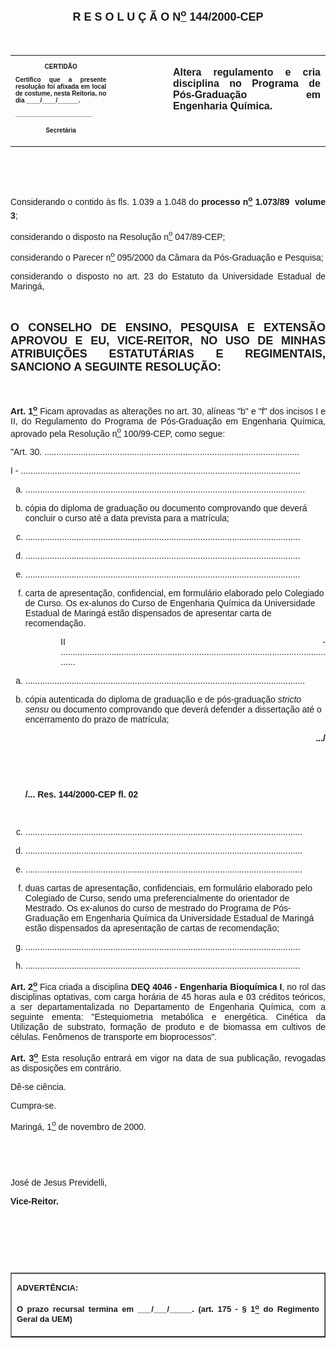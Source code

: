 <BODY>

<B><FONT FACE="Arial" SIZE=4><P ALIGN="CENTER"></P>
<P ALIGN="CENTER">R E S O L U &Ccedil; &Atilde; O  N<U><SUP>o</U></SUP>  144/2000-CEP</P>
</B></FONT><FONT FACE="Arial"><P ALIGN="JUSTIFY"></P>
<P ALIGN="JUSTIFY">&nbsp;</P></FONT>
<TABLE CELLSPACING=0 BORDER=0 CELLPADDING=7 WIDTH=621>
<TR><TD WIDTH="32%" VALIGN="TOP">
<B><FONT FACE="Arial" SIZE=1><P ALIGN="CENTER">CERTID&Atilde;O</P>
<P ALIGN="JUSTIFY">   Certifico que a presente resolu&ccedil;&atilde;o foi afixada em local de costume, nesta Reitoria, no dia ____/____/______.</P>
<P ALIGN="JUSTIFY"></P>
<P ALIGN="JUSTIFY">______________________</P>
<P ALIGN="CENTER">Secret&aacute;ria</B></FONT></TD>
<TD WIDTH="18%" VALIGN="TOP">&nbsp;</TD>
<TD WIDTH="50%" VALIGN="TOP">
<B><FONT FACE="Arial"><P ALIGN="JUSTIFY">Altera regulamento e cria disciplina no Programa de P&oacute;s-Gradua&ccedil;&atilde;o em Engenharia Qu&iacute;mica.</B></FONT></TD>
</TR>
</TABLE>

<FONT FACE="Arial"><P ALIGN="JUSTIFY"></P>
<P ALIGN="JUSTIFY">&nbsp;</P>
<P ALIGN="JUSTIFY">&nbsp;</P>
<P ALIGN="JUSTIFY">&#9;Considerando o contido &agrave;s fls. 1.039 a 1.048 do <B>processo n<U><SUP>o</U></SUP> 1.073/89</B> <B> volume 3</B>;</P>
<P ALIGN="JUSTIFY">&#9;considerando o disposto na Resolu&ccedil;&atilde;o n<U><SUP>o</U></SUP> 047/89-CEP;</P>
<P ALIGN="JUSTIFY">&#9;considerando o Parecer n<U><SUP>o</U></SUP> 095/2000 da C&acirc;mara da P&oacute;s-Gradua&ccedil;&atilde;o e Pesquisa;</P>
<P ALIGN="JUSTIFY">&#9;considerando o disposto no art. 23 do Estatuto da Universidade Estadual de Maring&aacute;,</P>
<P ALIGN="JUSTIFY"></P>
<P ALIGN="JUSTIFY">&nbsp;</P>
</FONT><B><FONT FACE="Arial" SIZE=4><P ALIGN="JUSTIFY">O CONSELHO DE ENSINO, PESQUISA E EXTENS&Atilde;O APROVOU E EU, VICE-REITOR, NO USO DE MINHAS ATRIBUI&Ccedil;&Otilde;ES ESTATUT&Aacute;RIAS E REGIMENTAIS, SANCIONO A SEGUINTE RESOLU&Ccedil;&Atilde;O:</P>
</B></FONT><FONT FACE="Arial"><P ALIGN="JUSTIFY"></P>
<P ALIGN="JUSTIFY">&nbsp;</P>
<P ALIGN="JUSTIFY">&#9;<B>Art. 1<U><SUP>o</B></U></SUP> Ficam aprovadas as altera&ccedil;&otilde;es no art. 30, al&iacute;neas &quot;b&quot;<I> </I>e &quot;f&quot; dos incisos I e II, do Regulamento do Programa de P&oacute;s-Gradua&ccedil;&atilde;o em Engenharia Qu&iacute;mica, aprovado pela Resolu&ccedil;&atilde;o n<U><SUP>o</U></SUP> 100/99-CEP, como segue:</P>
<P ALIGN="JUSTIFY">&#9;&quot;Art. 30. .........................................................................................................</P>
<P ALIGN="JUSTIFY">&#9;I - ...................................................................................................................</P>
<OL TYPE="a">

<P ALIGN="JUSTIFY"><LI>...................................................................................................................</LI></P>
<P ALIGN="JUSTIFY"><LI>c&oacute;pia do diploma de gradua&ccedil;&atilde;o ou documento comprovando que dever&aacute; concluir o curso at&eacute; a data prevista para a matr&iacute;cula;</LI></P>
<P ALIGN="JUSTIFY"><LI>.................................................................................................................</LI></P>
<P ALIGN="JUSTIFY"><LI>.................................................................................................................</LI></P>
<P ALIGN="JUSTIFY"><LI>.................................................................................................................</LI></P>
<P ALIGN="JUSTIFY"><LI>carta de apresenta&ccedil;&atilde;o, confidencial, em formul&aacute;rio elaborado pelo Colegiado de Curso. Os ex-alunos do Curso de Engenharia Qu&iacute;mica da Universidade Estadual de Maring&aacute; est&atilde;o dispensados de apresentar carta de recomenda&ccedil;&atilde;o.</LI></P></OL>
<DIR>
<DIR>

<P ALIGN="JUSTIFY">II - ...................................................................................................................</P></DIR>
</DIR>

<OL TYPE="a">

<P ALIGN="JUSTIFY"><LI>...................................................................................................................</LI></P>
<P ALIGN="JUSTIFY"><LI>c&oacute;pia autenticada do diploma de gradua&ccedil;&atilde;o e de p&oacute;s-gradua&ccedil;&atilde;o <I>stricto sensu</I> ou documento comprovando que dever&aacute; defender a disserta&ccedil;&atilde;o at&eacute; o encerramento do prazo de matr&iacute;cula;</LI></P>
<P ALIGN="JUSTIFY"></P>
<B><P ALIGN="RIGHT">.../</P>
</B><P ALIGN="JUSTIFY"></P>
<B><P ALIGN="JUSTIFY">&nbsp;</P>
<P ALIGN="JUSTIFY">&nbsp;</P>
<P ALIGN="JUSTIFY">/... Res. 144/2000-CEP &#9;&#9;&#9;&#9;&#9;&#9;&#9;&#9;     fl. 02</P>
</B><P ALIGN="JUSTIFY"></P>
<P ALIGN="JUSTIFY">&nbsp;</P>
<P ALIGN="JUSTIFY"><LI>..................................................................................................................</LI></P>
<P ALIGN="JUSTIFY"><LI>..................................................................................................................</LI></P>
<P ALIGN="JUSTIFY"><LI>..................................................................................................................</LI></P>
<P ALIGN="JUSTIFY"><LI>duas cartas de apresenta&ccedil;&atilde;o, confidenciais, em formul&aacute;rio elaborado pelo Colegiado de Curso, sendo uma preferencialmente do orientador de Mestrado. Os ex-alunos do curso de mestrado do Programa de P&oacute;s-Gradua&ccedil;&atilde;o em Engenharia Qu&iacute;mica da Universidade Estadual de Maring&aacute; est&atilde;o dispensados da apresenta&ccedil;&atilde;o de cartas de recomenda&ccedil;&atilde;o;</LI></P>
<P ALIGN="JUSTIFY"><LI>.................................................................................................................</LI></P>
<P ALIGN="JUSTIFY"><LI>.................................................................................................................</LI></P></OL>

<B><P ALIGN="JUSTIFY">Art. 2<U><SUP>o</B></U></SUP> Fica criada a disciplina <B>DEQ 4046 - Engenharia Bioqu&iacute;mica I</B>, no rol das disciplinas optativas, com carga hor&aacute;ria de 45 horas aula e 03 cr&eacute;ditos te&oacute;ricos, a ser departamentalizada no Departamento de Engenharia Qu&iacute;mica, com a seguinte ementa: &quot;Estequiometria metab&oacute;lica e energ&eacute;tica. Cin&eacute;tica da Utiliza&ccedil;&atilde;o de substrato, forma&ccedil;&atilde;o de produto e de biomassa em cultivos de c&eacute;lulas. Fen&ocirc;menos de transporte em bioprocessos&quot;. </P>
<P ALIGN="JUSTIFY">&#9;<B>Art. 3<U><SUP>o</B></U></SUP> Esta resolu&ccedil;&atilde;o entrar&aacute; em vigor na data de sua publica&ccedil;&atilde;o, revogadas as disposi&ccedil;&otilde;es em contr&aacute;rio.</P>
<P ALIGN="JUSTIFY">&#9;D&ecirc;-se ci&ecirc;ncia.</P>
<P ALIGN="JUSTIFY">&#9;Cumpra-se.</P>
<P ALIGN="JUSTIFY"></P>
<P ALIGN="JUSTIFY">Maring&aacute;, 1<U><SUP>o</U></SUP> de novembro de 2000.</P>
<P ALIGN="JUSTIFY"></P>
<P ALIGN="JUSTIFY">&nbsp;</P>
<P ALIGN="JUSTIFY">&nbsp;</P>
<P ALIGN="JUSTIFY">Jos&eacute; de Jesus Previdelli,</P>
<B><P ALIGN="JUSTIFY">Vice-Reitor.</P>
</B><P ALIGN="JUSTIFY"></P>
<P ALIGN="JUSTIFY">&nbsp;</P>
<P ALIGN="JUSTIFY">&nbsp;</P>
<P ALIGN="JUSTIFY">&nbsp;</P></FONT>
<TABLE BORDER CELLSPACING=1 CELLPADDING=4 WIDTH=212>
<TR><TD VALIGN="TOP">
<B><FONT FACE="Arial" SIZE=2><P ALIGN="JUSTIFY">ADVERT&Ecirc;NCIA:</P>
<P ALIGN="JUSTIFY">O prazo recursal termina em ___/___/_____. (art. 175 - § 1<U><SUP>o</U></SUP> do Regimento Geral da UEM)</B></FONT></TD>
</TR>
</TABLE>

<FONT SIZE=2></FONT></BODY>

